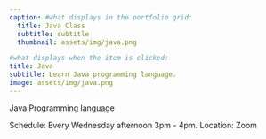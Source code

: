 ```yaml
---
caption: #what displays in the portfolio grid:
  title: Java Class
  subtitle: subtitle
  thumbnail: assets/img/java.png

#what displays when the item is clicked:
title: Java
subtitle: Learn Java programming language.
image: assets/img/java.png
---
```


Java Programming language


Schedule: Every Wednesday afternoon 3pm - 4pm.
Location: Zoom
